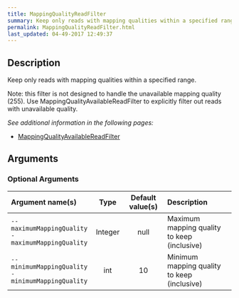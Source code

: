 ```yaml
---
title: MappingQualityReadFilter
summary: Keep only reads with mapping qualities within a specified range
permalink: MappingQualityReadFilter.html
last_updated: 04-49-2017 12:49:37
---
```


## Description

Keep only reads with mapping qualities within a specified range.

 <p>Note: this filter is not designed to handle the unavailable mapping quality (255).
 Use MappingQualityAvailableReadFilter to explicitly filter out reads with unavailable quality.

<i>See additional information in the following pages:</i>

- [MappingQualityAvailableReadFilter](MappingQualityAvailableReadFilter.html)

## Arguments

### Optional Arguments

| Argument name(s) | Type | Default value(s) | Description |
| :--------------- | :--: | :--------------: | :------ |
| `--maximumMappingQuality`<br/>`-maximumMappingQuality` | Integer | null | Maximum mapping quality to keep (inclusive) |
| `--minimumMappingQuality`<br/>`-minimumMappingQuality` | int | 10 | Minimum mapping quality to keep (inclusive) |


